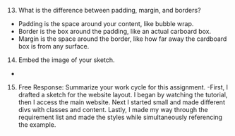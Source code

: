 13. What is the difference between padding, margin, and borders?
- Padding is the space around your content, like bubble wrap.
- Border is the box around the padding, like an actual carboard box.
- Margin is the space around the border, like how far away the cardboard
box is from any surface.
14. Embed the image of your sketch.
-
15. Free Response: Summarize your work cycle for this assignment.
-First, I drafted a sketch for the website layout. I began by
watching the tutorial, then I access the main website.
Next I started small and made different divs with classes and content.
Lastly, I made my way through the requirement list and made the styles while
simultaneously referencing the example.
